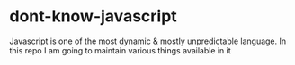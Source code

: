 # dont-know-javascript
Javascript is one of the most dynamic &amp; mostly unpredictable language. In this repo I am going to maintain various things available in it

    